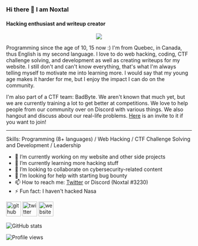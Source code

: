 ### Hi there 👋 I am Noxtal
#### Hacking enthusiast and writeup creator

<div style="text-align:center"><img src="https://images.wallpapersden.com/image/download/showtime-retro_65161_1366x768.jpg" /></div>

Programming since the age of 10, 15 now :) I'm from Quebec, in Canada, thus English is my second language. I love to do web hacking, coding, CTF challenge solving, and development as well as creating writeups for my website. I still don't and can't know everything, that's what I'm always telling myself to motivate me into learning more. I would say that my young age makes it harder for me, but I enjoy the impact I can do on the community.


I'm also part of a CTF team: BadByte. We aren't known that much yet, but we are currently training a lot to get better at competitions. We love to help people from our community over on Discord with various things. We also hangout and discuss about our real-life problems. [Here](https://discord.gg/CDACNFg) is an invite to it if you want to join!

<hr/>

Skills: Programming  (8+ languages) / Web Hacking / CTF Challenge Solving and Development / Leadership

- 🔭 I’m currently working on my website and other side projects 
- 🌱 I’m currently learning more hacking stuff 
- 👯 I’m looking to collaborate on cybersecurity-related content 
- 🤔 I’m looking for help with starting bug bounty 
- 📫 How to reach me: [Twitter](https://twitter.com/noxtal_) or Discord (Noxtal #3230) 
- ⚡ Fun fact: I haven't hacked Nasa 


[<img src='https://cdn.jsdelivr.net/npm/simple-icons@3.0.1/icons/github.svg' alt='github' height='40'>](https://github.com/Noxtal)  [<img src='https://cdn.jsdelivr.net/npm/simple-icons@3.0.1/icons/twitter.svg' alt='twitter' height='40'>](https://twitter.com/noxtal_)  [<img src='https://cdn.jsdelivr.net/npm/simple-icons@3.0.1/icons/icloud.svg' alt='website' height='40'>](https://noxtal.com)  

![GitHub stats](https://github-readme-stats.vercel.app/api?username=Noxtal&show_icons=true)  

![Profile views](https://gpvc.arturio.dev/Noxtal)  
